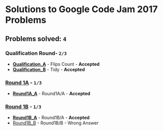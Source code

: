 # Solutions to Google Code Jam 2017 Problems
## Problems solved: `4`

### Qualification Round- `2/3`

- **[Qualification_A](https://github.com/k0syan/GoogleCodeJam/tree/master/Google%20Code%20Jam%202017/Qualification/A)** - Flips Count - **Accepted**
- **[Qualification_B](https://github.com/k0syan/GoogleCodeJam/tree/master/Google%20Code%20Jam%202017/Qualification/B)** - Tidy - **Accepted**

### [Round 1A](https://github.com/k0syan/GoogleCodeJam/tree/master/Google%20Code%20Jam%202017/Round%201A) - `1/3`

- **[Round1A_A](https://github.com/k0syan/GoogleCodeJam/tree/master/Google%20Code%20Jam%202017/Round%201A/A)** - Round1A/A - **Accepted**

### [Round 1B](https://github.com/k0syan/GoogleCodeJam/tree/master/Google%20Code%20Jam%202017/Round%201B) - `1/3`

- **[Round1B_A](https://github.com/k0syan/GoogleCodeJam/commit/c96b5c507eb89cab816e80db8ca7df5d83b01301)** - Round1B/A - **Accepted**
- [Round1B_B](https://github.com/k0syan/GoogleCodeJam/tree/master/Google%20Code%20Jam%202017/Round%201B/B) - Round1B/B - Wrong Answer
